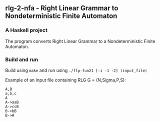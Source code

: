 ## rlg-2-nfa - Right Linear Grammar to Nondeterministic Finite Automaton
### A Haskell project
The program converts Right Linear Grammar to a Nondeterministic Finite Automaton. 

### Build and run
Build using `make` and run using `./flp-fun21 [-i -1 -2] (input_file)`

Example of an input file containing RLG G = (N,Sigma,P,S):
```
A,B
a,b,c
A
A->aaB
A->ccB
B->bB
B->#
```
